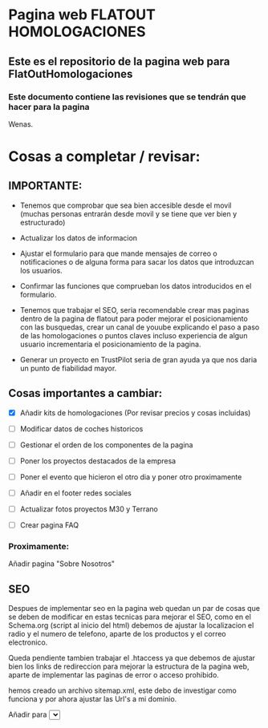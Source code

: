 # Pagina web FLATOUT HOMOLOGACIONES
## Este es el repositorio de la pagina web para FlatOutHomologaciones

### Este documento contiene las revisiones que se tendrán que hacer para la pagina   

Wenas.

# Cosas a completar / revisar:

## IMPORTANTE:
- Tenemos que comprobar que sea bien accesible desde el movil (muchas personas entrarán desde movil y se tiene que ver bien y estructurado)

- Actualizar los datos de informacion

- Ajustar el formulario para que mande mensajes de correo o notificaciones o de alguna forma para sacar los datos que introduzcan los usuarios.

- Confirmar las funciones que comprueban los datos introducidos en el formulario.

- Tenemos que trabajar el SEO, seria recomendable crear mas paginas dentro de la pagina de flatout para poder mejorar el posicionamiento con las busquedas, crear un canal de youube explicando el paso a paso de las homologaciones o puntos claves incluso experiencia de algun usuario incrementaria el posicionamiento de la pagina.  

- Generar un proyecto en TrustPilot seria de gran ayuda ya que nos daria un punto de fiabilidad mayor.  
## Cosas importantes a cambiar:  

- [X] Añadir kits de homologaciones (Por revisar precios y cosas incluidas)
- [ ] Modificar datos de coches historicos
- [ ] Gestionar el orden de los componentes de la pagina 
- [ ] Poner los proyectos destacados de la empresa
- [ ] Poner el evento que hicieron el otro dia y poner otro proximamente
- [ ] Añadir en el footer redes sociales
- [ ] Actualizar fotos proyectos M30 y Terrano
- [ ] Crear pagina FAQ



### Proximamente:

Añadir pagina "Sobre Nosotros" 


## SEO  
Despues de implementar seo en la pagina web quedan un par de cosas que se deben de modificar en estas tecnicas para mejorar el SEO, como en el Schema.org (script al inicio del html) debemos de ajustar la localizacion el radio y el numero de telefono, aparte de los productos y el correo electronico.

Queda pendiente tambien trabajar el .htaccess ya que debemos de ajustar bien los links de redireccion para mejorar la estructura de la pagina web, aparte de implementar las paginas de error o acceso prohibido.

hemos creado un archivo sitemap.xml, este debo de investigar como funciona y por ahora ajustar las Url's a mi dominio.

Añadir <label> para <select> a los formularios para mejorar la accesibilidad!
